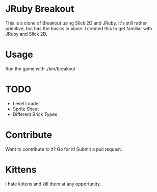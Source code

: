 # JRuby Breakout

This is a clone of Breakout using Slick 2D and JRuby. It's still rather 
primitive, but has the basics in place. I created this to get familiar with
JRuby and Slick 2D.

# Usage

Run the game with ./bin/breakout

# TODO

* Level Loader
* Sprite Sheet
* Different Brick Types

# Contribute

Want to contribute to it? Go for it! Submit a pull request.

# Kittens

I hate kittens and kill them at any opportunity.
